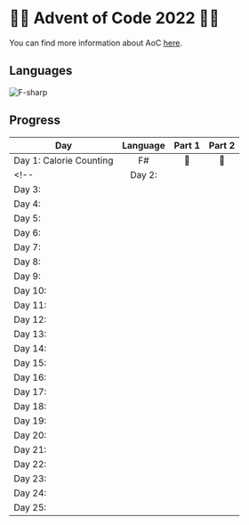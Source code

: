 # 🌟🎄 Advent of Code 2022 🎄🌟
You can find more information about AoC [here](https://adventofcode.com/2022 "Advent of Code 2022").

## Languages
![F-sharp](https://img.shields.io/badge/F%23-512BD4?style=for-the-badge&logo=dotnet&logoColor=white)

## Progress

| Day                      | Language | Part 1 | Part 2 |
| ------------------------ | :------: | :----: | :----: |
| Day 1:  Calorie Counting |    F#    |   🌟    |   🌟    |
<!-- | Day 2:                   |          |        |        |
| Day 3:                   |          |        |        |
| Day 4:                   |          |        |        |
| Day 5:                   |          |        |        |
| Day 6:                   |          |        |        |
| Day 7:                   |          |        |        |
| Day 8:                   |          |        |        |
| Day 9:                   |          |        |        |
| Day 10:                  |          |        |        |
| Day 11:                  |          |        |        |
| Day 12:                  |          |        |        |
| Day 13:                  |          |        |        |
| Day 14:                  |          |        |        |
| Day 15:                  |          |        |        |
| Day 16:                  |          |        |        |
| Day 17:                  |          |        |        |
| Day 18:                  |          |        |        |
| Day 19:                  |          |        |        |
| Day 20:                  |          |        |        |
| Day 21:                  |          |        |        |
| Day 22:                  |          |        |        |
| Day 23:                  |          |        |        |
| Day 24:                  |          |        |        |
| Day 25:                  |          |        |        | -->